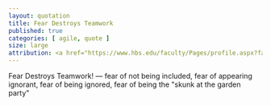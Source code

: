 ```yaml
---
layout: quotation
title: Fear Destroys Teamwork
published: true
categories: [ agile, quote ]
size: large
attribution: <a href="https://www.hbs.edu/faculty/Pages/profile.aspx?facId=6451">Amy C. Edmondson</a>
---
```


Fear Destroys Teamwork! — fear of not being included, fear of appearing ignorant, fear of being ignored, 
fear of being the "skunk at the garden party" 
